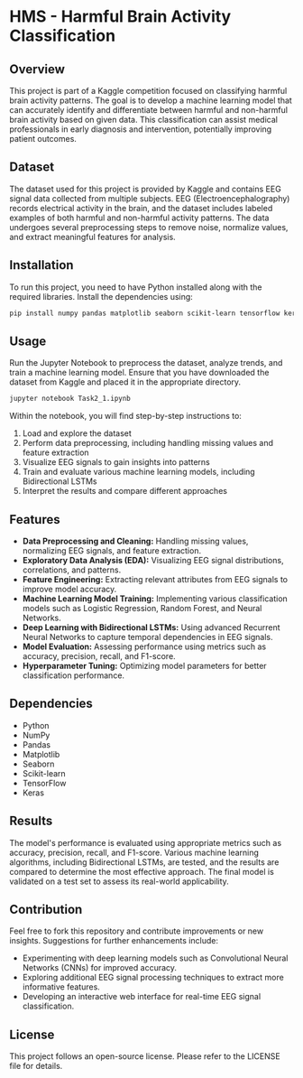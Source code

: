 # HMS - Harmful Brain Activity Classification

## Overview

This project is part of a Kaggle competition focused on classifying harmful brain activity patterns. The goal is to develop a machine learning model that can accurately identify and differentiate between harmful and non-harmful brain activity based on given data. This classification can assist medical professionals in early diagnosis and intervention, potentially improving patient outcomes.

## Dataset

The dataset used for this project is provided by Kaggle and contains EEG signal data collected from multiple subjects. EEG (Electroencephalography) records electrical activity in the brain, and the dataset includes labeled examples of both harmful and non-harmful activity patterns. The data undergoes several preprocessing steps to remove noise, normalize values, and extract meaningful features for analysis.

## Installation

To run this project, you need to have Python installed along with the required libraries. Install the dependencies using:

```bash
pip install numpy pandas matplotlib seaborn scikit-learn tensorflow keras
```

## Usage

Run the Jupyter Notebook to preprocess the dataset, analyze trends, and train a machine learning model. Ensure that you have downloaded the dataset from Kaggle and placed it in the appropriate directory.

```bash
jupyter notebook Task2_1.ipynb
```

Within the notebook, you will find step-by-step instructions to:
1. Load and explore the dataset
2. Perform data preprocessing, including handling missing values and feature extraction
3. Visualize EEG signals to gain insights into patterns
4. Train and evaluate various machine learning models, including Bidirectional LSTMs
5. Interpret the results and compare different approaches

## Features

- **Data Preprocessing and Cleaning:** Handling missing values, normalizing EEG signals, and feature extraction.
- **Exploratory Data Analysis (EDA):** Visualizing EEG signal distributions, correlations, and patterns.
- **Feature Engineering:** Extracting relevant attributes from EEG signals to improve model accuracy.
- **Machine Learning Model Training:** Implementing various classification models such as Logistic Regression, Random Forest, and Neural Networks.
- **Deep Learning with Bidirectional LSTMs:** Using advanced Recurrent Neural Networks to capture temporal dependencies in EEG signals.
- **Model Evaluation:** Assessing performance using metrics such as accuracy, precision, recall, and F1-score.
- **Hyperparameter Tuning:** Optimizing model parameters for better classification performance.

## Dependencies

- Python
- NumPy
- Pandas
- Matplotlib
- Seaborn
- Scikit-learn
- TensorFlow
- Keras

## Results

The model's performance is evaluated using appropriate metrics such as accuracy, precision, recall, and F1-score. Various machine learning algorithms, including Bidirectional LSTMs, are tested, and the results are compared to determine the most effective approach. The final model is validated on a test set to assess its real-world applicability.

## Contribution

Feel free to fork this repository and contribute improvements or new insights. Suggestions for further enhancements include:
- Experimenting with deep learning models such as Convolutional Neural Networks (CNNs) for improved accuracy.
- Exploring additional EEG signal processing techniques to extract more informative features.
- Developing an interactive web interface for real-time EEG signal classification.

## License

This project follows an open-source license. Please refer to the LICENSE file for details.

